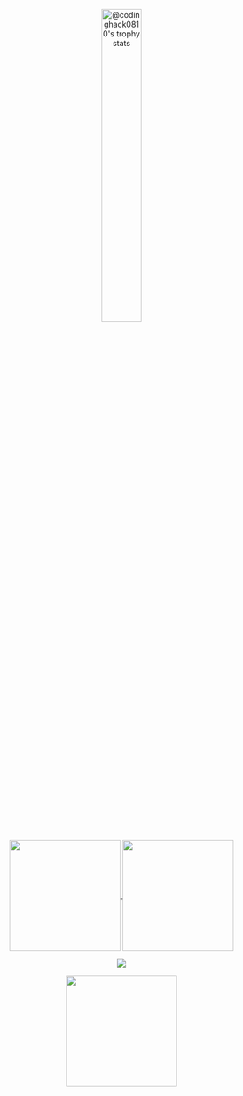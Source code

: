<p align="center">
  <a href="https://github.com/codinghack0810?tab=achievements"><img src="https://github-profile-trophy.vercel.app/?username=codinghack0810&theme=onestar&no-frame=true&column=3&row=2"  width="38%" alt="@codinghack0810's trophy stats"/></a>
</p>
<p align="center">
  <a href="https://github.com/codinghack0810/github-readme-stats">
    <img height=200 align="center" src="https://github-readme-stats-cg8z.vercel.app/api?username=codinghack0810&show_icons=true&theme=radical&card_width=350" />
  </a>
  <a href="https://github.com/codinghack0810/convoychat">
    <img height=200 align="center" src="https://github-readme-stats-cg8z.vercel.app/api/top-langs?username=codinghack0810&layout=compact&langs_count=8&card_width=350&theme=radical" />
  </a>
  
</p>

<p align="center">
  <img align="center" src="https://github-readme-stats-cg8z.vercel.app/api/wakatime?username=codinghack0810\&layout=compact&theme=radical" />
</p>

<p align="center">
  <a href="https://github.com/codinghack0810/github-readme-stats">
    <img height=200 align="center" src="https://github-readme-streak-stats-ikff.vercel.app/?user=codinghack0810&theme=radical" />
  </a>
</p>
